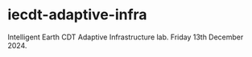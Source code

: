 # iecdt-adaptive-infra
Intelligent Earth CDT Adaptive Infrastructure lab. Friday 13th December 2024. 
